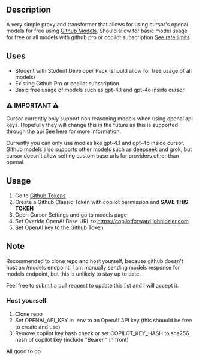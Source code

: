 ## Description

A very simple proxy and transformer that allows for using cursor's openai models for free using [Github Models](https://github.com/marketplace/models). Should allow for basic model usage for free or all models with github pro or copilot subscription [See rate limits](https://docs.github.com/en/github-models/prototyping-with-ai-models#rate-limits)

## Uses

- Student with Student Developer Pack (should allow for free usage of all models)
- Existing Github Pro or copilot subscription
- Basic free usage of models such as gpt-4.1 and gpt-4o inside cursor

### ⚠️ IMPORTANT ⚠️

Cursor currently only support non reasoning models when using openai api keys. Hopefully they will change this in the future as this is supported through the api
See [here](https://docs.cursor.com/settings/api-keys#will-my-api-key-be-stored-or-leave-my-device) for more information.

Currently you can only use modles like gpt-4.1 and gpt-4o inside cursor. Github models also supports other models such as deepseek and grok, but cursor doesn't allow setting custom base urls for providers other than openai.

## Usage

1. Go to [Github Tokens](https://github.com/settings/tokens)
2. Create a Github Classic Token with copilot permission and **SAVE THIS TOKEN**
3. Open Cursor Settings and go to models page
4. Set Overide OpenAI Base URL to https://copilotforward.johnlozier.com
5. Set OpenAI key to the Github Token

## Note

Recommended to clone repo and host yourself, because github doesn't host an /models endpoint. 
I am manually sending models response for models endpoint, but this is unlikely to stay up to date.

Feel free to submit a pull request to update this list and I will accept it.

### Host yourself

1. Clone repo
2. Set OPENAI_API_KEY in .env to an OpenAI API key (this shouuld be free to create and use)
3. Remove copilot key hash check or set COPILOT_KEY_HASH to sha256 hash of copilot key (include "Bearer " in front)

All good to go

